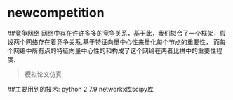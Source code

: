 # newcompetition
##竞争网络
网络中存在许许多多的竞争关系，基于此，我们拟合了一个框架，假设两个网络存在着竞争关系,基于特征向量中心性来量化每个节点的重要性，
而每个网络中所有点的特征向量中心性的和构成了这个网络在两者比拼中的重要性程度.

>模拟论文仿真

##主要用到的技术:
python 2.7.9
networkx库scipy库

